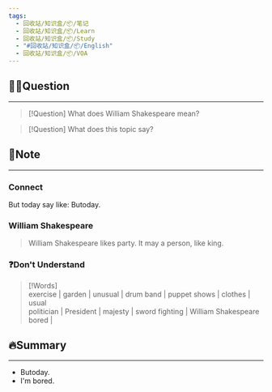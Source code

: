 ```yaml
---
tags:
  - 回收站/知识盒/📦/笔记
  - 回收站/知识盒/📦/Learn
  - 回收站/知识盒/📦/Study
  - "#回收站/知识盒/📦/English"
  - 回收站/知识盒/📦/VOA
---
```


## 🙋‍♀️Question

---

> [!Question] What does William Shakespeare mean?

> [!Question] What does this topic say?

## 📝Note

---

### Connect

But today say like: Butoday.

### William Shakespeare

> William Shakespeare likes party. It may a person, like king.

### ❓Don't Understand

> [!Words]  
> exercise | garden | unusual | drum band | puppet shows | clothes | usual  
> politician | President | majesty | sword fighting | William Shakespeare  
> bored |

## 🔥Summary

---
- Butoday.
- I'm bored.
